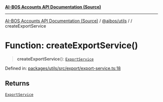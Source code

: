 [**AI-BOS Accounts API Documentation (Source)**](../../../README.md)

***

[AI-BOS Accounts API Documentation (Source)](../../../README.md) / [@aibos/utils](../README.md) / [](../README.md) / createExportService

# Function: createExportService()

> **createExportService**(): [`ExportService`](../interfaces/ExportService.md)

Defined in: [packages/utils/src/export/export-service.ts:18](https://github.com/pohlai88/accounts/blob/48103fb36d28b2b9bfb33472b6de2f719773cde9/packages/utils/src/export/export-service.ts#L18)

## Returns

[`ExportService`](../interfaces/ExportService.md)
